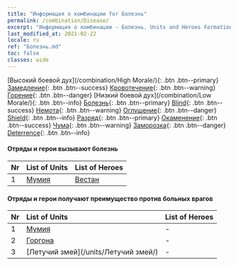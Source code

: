 ```yaml
---
title: "Информация о комбинации for Болезнь"
permalink: /combination/Disease/
excerpt: "Информация о комбинации - Болезнь. Units and Heroes Formation."
last_modified_at: 2021-02-22
locale: ru
ref: "Болезнь.md"
toc: false
classes: wide
---
```


  [Высокий боевой дух](/combination/High Morale/){: .btn .btn--primary} [Замедление](/combination/Slow/){: .btn .btn--success} [Кровотечение](/combination/Bleeding/){: .btn .btn--warning} [Горение](/combination/Burning/){: .btn .btn--danger} [Низкий боевой дух](/combination/Low Morale/){: .btn .btn--info} [Болезнь](/combination/Disease/){: .btn .btn--primary} [Blind](/combination/Blind/){: .btn .btn--success} [Немота](/combination/Silence/){: .btn .btn--warning} [Оглушение](/combination/Stun/){: .btn .btn--danger} [Shield](/combination/Shield/){: .btn .btn--info} [Разряд](/combination/Static/){: .btn .btn--primary} [Окаменение](/combination/Petrify/){: .btn .btn--success} [Чума](/combination/Plague/){: .btn .btn--warning} [Заморозка](/combination/Freeze/){: .btn .btn--danger} [Deterrence](/combination/Deterrence/){: .btn .btn--info} 


#### Отряды и герои вызывают болезнь

  | Nr |  List of Units  | List of Heroes | 
  |:---|:----------------|:---------------| 
  | 1 | [Мумия](/units/Мумия/) | [Вестан](/heroes/Вестан/) |


#### Отряды и герои получают преимущество против больных врагов

  | Nr |  List of Units  | List of Heroes | 
  |:---|:----------------|:---------------| 
  | 1 | [Мумия](/units/Мумия/) | - |
  | 2 | [Горгона](/units/Горгона/) | - |
  | 3 | [Летучий змей](/units/Летучий змей/) | - |
